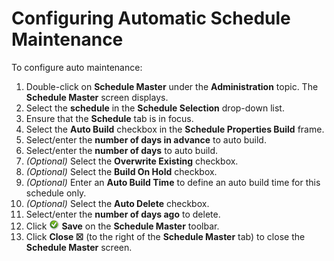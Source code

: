# Configuring Automatic Schedule Maintenance

To configure auto maintenance:

1. Double-click on **Schedule Master** under the **Administration** topic. The **Schedule Master** screen displays.
2. Select the **schedule** in the **Schedule Selection** drop-down list.
3. Ensure that the **Schedule** tab is in focus.
4. Select the **Auto Build** checkbox in the **Schedule Properties Build** frame.
5. Select/enter the **number of days in advance** to auto build.
6. Select/enter the **number of days** to auto build.
7. *(Optional)* Select the **Overwrite Existing** checkbox.
8. *(Optional)* Select the **Build On Hold** checkbox.
9. *(Optional)* Enter an **Auto Build Time** to define an auto build time for this schedule only.
10. *(Optional)* Select the **Auto Delete** checkbox.
11. Select/enter the **number of days ago** to delete.
12. Click ![Green circle with white checkmark inside](../../../Resources/Images/EM/EMsave.png "Save icon") **Save** on the **Schedule Master** toolbar.
13. Click **Close ☒** (to the right of the **Schedule Master** tab) to close the **Schedule Master** screen.
